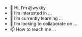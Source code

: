- 👋 Hi, I’m @wykky
- 👀 I’m interested in ...
- 🌱 I’m currently learning ...
- 💞️ I’m looking to collaborate on ...
- 📫 How to reach me ...

<!---
wykky/wykky is a ✨ special ✨ repository because its `README.md` (this file) appears on your GitHub profile.
You can click the Preview link to take a look at your changes.
--->
